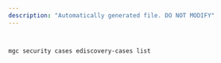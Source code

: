 ```yaml
---
description: "Automatically generated file. DO NOT MODIFY"
---
```


```bash


mgc security cases ediscovery-cases list

```